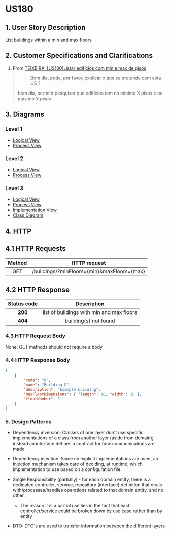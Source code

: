 # US180

## 1. User Story Description

List buildings within a min and max floors

## 2. Customer Specifications and Clarifications

1. From [TEIXEIRA: [US180]Listar edifícios com min e max de pisos](https://moodle.isep.ipp.pt/mod/forum/discuss.php?d=25150)

> > Bom dia, pode, por favor, explicar o que se pretende com esta US ?
>
> bom dia, permitir pesquisar que edificios tem no minimo X pisos e no máximo Y pisos

## 3. Diagrams

### Level 1

- [Logical View](../general-purpose/level1/logical-view.svg)
- [Process View](./level1/process-view.svg)

### Level 2
- [Logical View](../general-purpose/level2/logical-view.svg)
- [Process View](./level2/process-view.svg)

### Level 3
- [Logical View](../general-purpose/level3/logical-view.svg)
- [Process View](./level3/process-view.svg)
- [Implementation View](../general-purpose/level3/implementation-view.svg)
- [Class Diagram](./class-diagram.svg)

## 4. HTTP

## 4.1 HTTP Requests

| Method | HTTP request |
|:------:|:------------:|
| GET    |   /buildings/?minFloors={min}&maxFloors={max}|


## 4.2 HTTP Response

| Status code |   Description   |
|:-----------:|:---------------:|
|   **200**   | list of buildings with min and max floors |
|   **404**   | building(s) not found |


### 4.3 HTTP Request Body

None; GET methods should not require a body

### 4.4 HTTP Response Body

```json
[
    {
        "code": "D",
        "name": "Building D",
        "description": "Example building",
        "maxFloorDimensions": { "length": 10, "width": 10 },
        "floorNumber": 5
    }
]
```

### 5. Design Patterns
- Dependency inversion: Classes of one layer don't use specific implementations of a class from another layer (aside from domain); instead an interface defines a contract for how communications are made.

- Dependency injection: Since no explicit implementations are used, an injection mechanism takes care of deciding, at runtime, which implementation to use based on a configuration file.

- Single Responsibility (partially) - for each domain entity, there is a dedicated controller, service, repository (interface) definition that deals with/processes/handles operations related to that domain entity, and no other.
    + The reason it is a partial use lies in the fact that each controller/service could be broken down by use case rather than by entity

- DTO: DTO's are used to transfer information between the different layers

